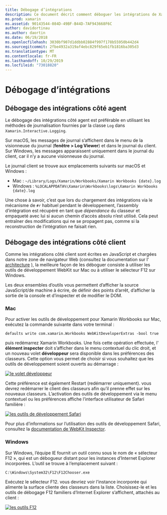 ```yaml
---
title: Débogage d’intégrations
description: Ce document décrit comment déboguer les intégrations de Xamarin Workbooks, côté agent et côté client sur Windows et Mac.
ms.prod: xamarin
ms.assetid: 90143544-084D-49BF-B44D-7AF943668F6C
author: davidortinau
ms.author: daortin
ms.date: 06/19/2018
ms.openlocfilehash: 3030bf907d1ddbb02884f997f178b55950b442d4
ms.sourcegitcommit: 2fbe4932a319af4ebc829f65eb1fb1816ba305d3
ms.translationtype: MT
ms.contentlocale: fr-FR
ms.lasthandoff: 10/29/2019
ms.locfileid: "73018820"
---
```

# <a name="debugging-integrations"></a>Débogage d’intégrations

## <a name="debugging-agent-side-integrations"></a>Débogage des intégrations côté agent

Le débogage des intégrations côté agent est préférable en utilisant les méthodes de journalisation fournies par la classe `Log` dans `Xamarin.Interactive.Logging`.

Sur macOS, les messages de journal s’affichent dans le menu de la visionneuse du journal (**fenêtre > Log Viewer**) et dans le journal du client. Sur Windows, les messages apparaissent uniquement dans le journal du client, car il n’y a aucune visionneuse du journal.

Le journal client se trouve aux emplacements suivants sur macOS et Windows :

- Mac : `~/Library/Logs/Xamarin/Workbooks/Xamarin Workbooks {date}.log`
- Windows : `%LOCALAPPDATA%\Xamarin\Workbooks\logs\Xamarin Workbooks {date}.log`

Une chose à savoir, c’est que lors du chargement des intégrations via le mécanisme de `#r` habituel pendant le développement, l’assembly d’intégration est récupéré en tant que _dépendance_ du classeur et empaqueté avec lui si aucun chemin d’accès absolu n’est utilisé. Cela peut entraîner des modifications qui ne se propagent pas, comme si la reconstruction de l’intégration ne faisait rien.

## <a name="debugging-client-side-integrations"></a>Débogage des intégrations côté client

Comme les intégrations côté client sont écrites en JavaScript et chargées dans notre zone de navigateur Web (consultez la documentation sur l' [architecture](~/tools/workbooks/sdk/architecture.md) ), la meilleure façon de les déboguer consiste à utiliser les outils de développement WebKit sur Mac ou à utiliser le sélecteur F12 sur Windows.

Les deux ensembles d’outils vous permettent d’afficher la source JavaScript/de machine à écrire, de définir des points d’arrêt, d’afficher la sortie de la console et d’inspecter et de modifier le DOM.

### <a name="mac"></a>Mac

Pour activer les outils de développement pour Xamarin Workbooks sur Mac, exécutez la commande suivante dans votre terminal :

```shell
defaults write com.xamarin.Workbooks WebKitDeveloperExtras -bool true
```

puis redémarrez Xamarin Workbooks. Une fois cette opération effectuée, l' **élément inspecter** doit s’afficher dans le menu contextuel du clic droit, et un nouveau volet **développeur** sera disponible dans les préférences des classeurs. Cette option vous permet de choisir si vous souhaitez que les outils de développement soient ouverts au démarrage :

[![le volet développeur](debugging-images/developer-pane-small.png)](debugging-images/developer-pane.png#lightbox)

Cette préférence est également Restart (redémarrer uniquement). vous devrez redémarrer le client des classeurs afin qu’il prenne effet sur les nouveaux classeurs. L’activation des outils de développement via le menu contextuel ou les préférences affiche l’interface utilisateur de Safari familière :

[![les outils de développement Safari](debugging-images/mac-dev-tools.png)](debugging-images/mac-dev-tools.png#lightbox)

Pour plus d’informations sur l’utilisation des outils de développement Safari, consultez la [documentation de WebKit Inspector][webkit-docs].

### <a name="windows"></a>Windows

Sur Windows, l’équipe IE fournit un outil connu sous le nom de « sélecteur F12 », qui est un débogueur distant pour les instances d’Internet Explorer incorporées. L’outil se trouve à l’emplacement suivant :

```shell
C:\Windows\System32\F12\F12Chooser.exe
```

Exécutez le sélecteur F12. vous devriez voir l’instance incorporée qui alimente la surface cliente des classeurs dans la liste. Choisissez-le et les outils de débogage F12 familiers d’Internet Explorer s’affichent, attachés au client :

[![les outils F12](debugging-images/windows-dev-tools.png)](debugging-images/windows-dev-tools.png#lightbox)

[webkit-docs]: https://trac.webkit.org/wiki/WebInspector
